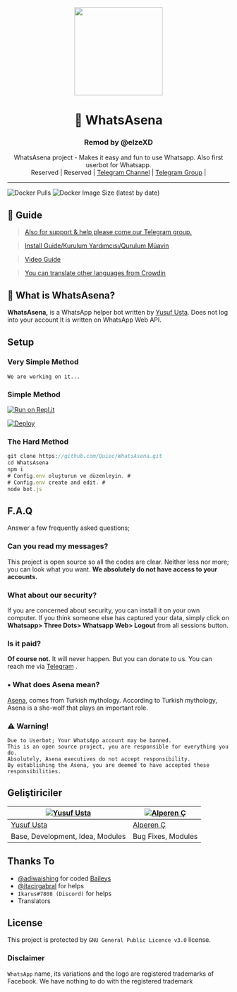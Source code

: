 <div align="center">
  <img src="https://i.hizliresim.com/6Bbj7i.jpg" width="200" height="200">
  <h1>🐺 WhatsAsena</h1>
  <h3>Remod by @elzeXD</h3>
</div>
<p align="center">
    WhatsAsena project - Makes it easy and fun to use Whatsapp. Also first userbot for Whatsapp.
    <br>
        Reserved |
        Reserved |
        <a href="https://t.me/WHATSASENA">Telegram Channel</a> |
        <a href="https://t.me/AsenaSupport">Telegram Group</a> |
    <br>
</p>

----
![Docker Pulls](https://img.shields.io/docker/pulls/fusuf/whatsasena?style=flat-square) ![Docker Image Size (latest by date)](https://img.shields.io/docker/image-size/fusuf/whatsasena?style=flat-square)

## 📢 Guide
> [Also for support & help please come our Telegram group.](https://t.me/AsenaSupport)

> [Install Guide/Kurulum Yardımcısı/Qurulum Müavin](https://github.com/Quiec/WhatsAsena/wiki)

> [Video Guide](https://www.youtube.com/watch?v=029KmetlKPU)

> [You can translate other languages from Crowdin](https://crowdin.com/project/whatsasena)

## 🔎 What is WhatsAsena?
**WhatsAsena,** is a WhatsApp helper bot written by [Yusuf Usta](https://github.com/Quiec). Does not log into your account It is written on WhatsApp Web API.

## Setup
### Very Simple Method
`We are working on it...`

### Simple Method
[![Run on Repl.it](https://repl.it/badge/github/Quiec/whatsasena)](https://repl.it/@Quiec/whatsasena)

[![Deploy](https://www.herokucdn.com/deploy/button.svg)](https://heroku.com/deploy?template=https://github.com/elzeXD/WhatsAsena)

### The Hard Method
```js
git clone https://github.com/Quiec/WhatsAsena.git
cd WhatsAsena
npm i
# Config.env oluşturun ve düzenleyin. #
# Config.env create and edit. #
node bot.js
```

## F.A.Q
Answer a few frequently asked questions;
### Can you read my messages?
This project is open source so all the codes are clear. Neither less nor more; you can look what you want. **We absolutely do not have access to your accounts.**

### What about our security?
If you are concerned about security, you can install it on your own computer. If you think someone else has captured your data, simply click on **Whatsapp> Three Dots> Whatsapp Web> Logout** from all sessions button.

### Is it paid?
**Of course not.** It will never happen. But you can donate to us. You can reach me via [Telegram](https://t.me/fusuf) .

### • What does Asena mean?
[Asena](https://tr.wikipedia.org/wiki/Asena), comes from Turkish mythology. According to Turkish mythology, Asena is a she-wolf that plays an important role.

### ⚠️ Warning! 
```
Due to Userbot; Your WhatsApp account may be banned.
This is an open source project, you are responsible for everything you do. 
Absolutely, Asena executives do not accept responsibility.
By establishing the Asena, you are deemed to have accepted these responsibilities.
```

## Geliştiriciler

[![Yusuf Usta](https://github.com/quiec.png?size=100)](https://quiec.tech) | [![Alperen Ç](https://github.com/xacnio.png?size=100)](https://github.com/xacnio)
---|---
[Yusuf Usta](https://t.me/fusuf) | [Alperen Ç](https://t.me/xacnio)
Base, Development, Idea, Modules |  Bug Fixes, Modules

## Thanks To
- [@adiwajshing](https://github.com/adiwajshing) for coded [Baileys](https://github.com/adiwajshing/Baileys) 
- [@itacirgabral](https://github.com/itacirgabral) for helps
- `Ikarus#7808 (Discord)` for helps
- Translators

## License
This project is protected by `GNU General Public Licence v3.0` license.

### Disclaimer
`WhatsApp` name, its variations and the logo are registered trademarks of Facebook. We have nothing to do with the registered trademark
